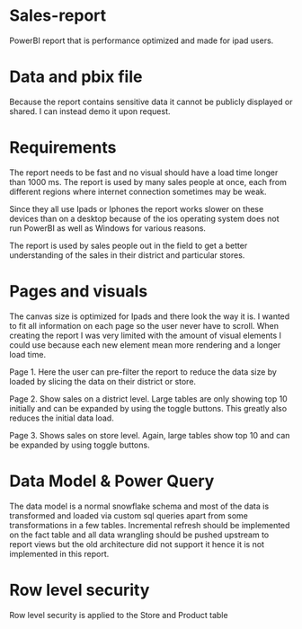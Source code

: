 # Sales-report
PowerBI report that is performance optimized and made for ipad users. 

# Data and pbix file
Because the report contains sensitive data it cannot be publicly displayed or shared. I can instead demo it upon request. 

# Requirements
The report needs to be fast and no visual should have a load time longer than 1000 ms. The report is used by many sales people at once, each from different regions where internet connection sometimes may be weak. 

Since they all use Ipads or Iphones the report works slower on these devices than on a desktop because of the ios operating system does not run PowerBI as well as Windows for various reasons. 

The report is used by sales people out in the field to get a better understanding of the sales in their district and particular stores. 

# Pages and visuals
The canvas size is optimized for Ipads and there look the way it is. I wanted to fit all information on each page so the user never have to scroll. 
When creating the report I was very limited with the amount of visual elements I could use because each new element mean more rendering and a longer load time. 

Page 1. Here the user can pre-filter the report to reduce the data size by loaded by slicing the data on their district or store.

Page 2. Show sales on a district level. Large tables are only showing top 10 initially and can be expanded by using the toggle buttons. This greatly also reduces the initial data load. 

Page 3. Shows sales on store level. Again, large tables show top 10 and can be expanded by using toggle buttons. 

# Data Model & Power Query
The data model is a normal snowflake schema and most of the data is transformed and loaded via custom sql queries apart from some transformations in a few tables. Incremental refresh should be implemented on the fact table and all data wrangling should be pushed upstream to report views but the old architecture did not support it hence it is not implemented in this report. 

# Row level security
Row level security is applied to the Store and Product table  
